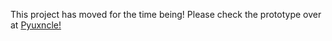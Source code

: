 This project has moved for the time being! Please check the prototype over at [Pyuxncle!](https://github.com/CPunch/Pyuxncle)
